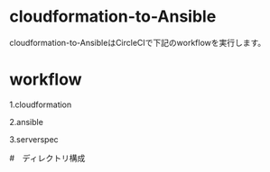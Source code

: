 # cloudformation-to-Ansible
cloudformation-to-AnsibleはCircleCIで下記のworkflowを実行します。

# workflow
1.cloudformation

2.ansible

3.serverspec

#　ディレクトリ構成
